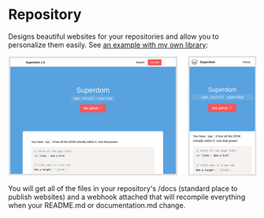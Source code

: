 # Repository

Designs beautiful websites for your repositories and allow you to personalize them easily. See [an example with my own library](/franciscop/superdom):

![Responsive design](/docs/responsive.png)

You will get all of the files in your repository's /docs (standard place to publish websites) and a webhook attached that will recompile everything when your README.md or documentation.md change.
